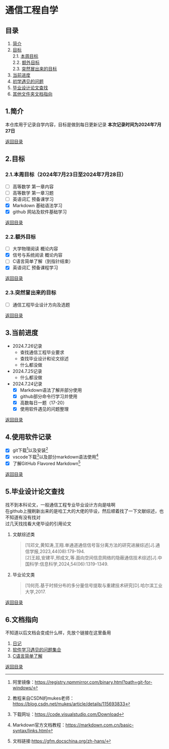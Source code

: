 # 通信工程自学

## 目录  
1. [简介](#1简介)  
2. [目标](#2目标)  
2.1. [本周目标](#21本周目标2024年7月23日至2024年7月28日)  
2.2. [额外目标](#22额外目标)  
2.3. [突然冒出来的目标](#23突然冒出来的目标)  
3. [当前进度](#3当前进度)  
4. [初学遇见的问题](#4使用软件记录)  
5. [毕业设计论文查找](#5毕业设计论文查找)
6. [其他文件夹文档指向](#6文档指向)  

## 1.简介
本仓库用于记录自学内容，目标是做到每日更新记录
**本次记录时间为2024年7月27日**  

[返回目录](#目录)  

## 2.目标
### 2.1.本周目标（2024年7月23日至2024年7月28日）  
- [ ] 高等数学  第一章内容
- [ ] 高等数学  第一章习题
- [ ] 英语词汇  预备课学习
- [x] Markdown  基础语法学习
- [x] github    网站及软件基础学习  

[返回目录](#目录)  

### 2.2.额外目标
- [ ] 大学物理阅读 概论内容
- [x] 信号与系统阅读 概论内容
- [ ] C语言简单了解（到指针结束）
- [x] 英语词汇 预备课程学习  

[返回目录](#目录)  

### 2.3.突然冒出来的目标
- [ ] 通信工程毕业设计方向及选题

[返回目录](#目录)  
## 3.当前进度  
- 2024.7.26记录
    - 查找通信工程毕业要求
    - 查找毕业设计和论文综述
    - 什么都没做
- 2024.7.25记录
    - 什么都没做
- 2024.7.24记录  
    - [x] Markdown语法了解并部分使用
    - [x] github部分命令行学习并使用
    - [x] 高数每日一题（17-20）
    - [x] 使用软件遇见的问题整理  

[返回目录](#目录)  

## 4.使用软件记录
- [x] git下载[^1]以及安装[^2]  
- [x] vscode下载[^3]以及部分markdown语法使用[^4]
- [x] 了解GitHub Flavored Markdown[^5]  

[返回目录](#目录)  

## 5.毕业设计论文查找
找不到本科论文，一般通信工程专业毕业设计方向是啥啊  
在github上搜刷新出来的是哈工大的大佬的毕设，然后顺着找了一下文献综述，也不知道有没有找对  
过几天找找看大佬毕设的引用论文
1. 文献综述类
    > [1]邓文,黄知涛,王翔.单通道通信信号盲分离方法的研究进展综述[J].通信学报,2023,44(08):179-194.  
    > [2]王超,安建平,邢成文,等.面向空间信息网络的隐蔽通信技术综述[J].中国科学:信息科学,2024,54(06):1319-1349.  
2. 毕业论文类  
    > [1]何亮.基于时频分布的多分量信号提取与重建技术研究[D].哈尔滨工业大学,2017.  

[返回目录](#目录)  
    
## 6.文档指向
不知道以后文档会变成什么样，先放个链接在这里备用
1. [日记](/diary)
2. [软件学习遇见的问题集合](/issue)  
3. [C语言简单了解](/c)  

[返回目录](#目录)  




  
[^1]:阿里镜像：https://registry.npmmirror.com/binary.html?path=git-for-windows/ 
[^2]:教程来自CSDN的mukes老师：https://blog.csdn.net/mukes/article/details/115693833  
[^3]:下载网址：https://code.visualstudio.com/Download  
[^4]:Markdown官方文档教程：https://markdown.com.cn/basic-syntax/links.html  
[^5]:文档链接:https://gfm.docschina.org/zh-hans/

